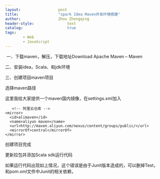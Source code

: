```yaml
---
layout:					post
title:					"spark Idea Maven开发环境搭建"
author:					Zhou Zhongqing
header-style:				text
catalog:					true
tags:
		- Web
		- JavaScript
---
```

​
一、下载maven，解压，下载地址Download Apache Maven – Maven

二、安装idea，Scala、和jdk环境

三、创建项目maven项目







选择maven路径



这里我给大家提供一个maven国内镜像，在settings.xml加入

	   <!-- 阿里云仓库 -->
	<mirror>  
      <id>alimaven</id>  
      <name>aliyun maven</name>  
      <url>http://maven.aliyun.com/nexus/content/groups/public/</url>  
      <mirrorOf>central</mirrorOf>          
    </mirror> 


创建项目完成



更新拉包并添加Scala sdk运行代码



如果运行代码出现如上情况，这个错误是由于Junit版本造成的，可以删掉Test，和pom.xml文件中Junit的相关依赖，

​